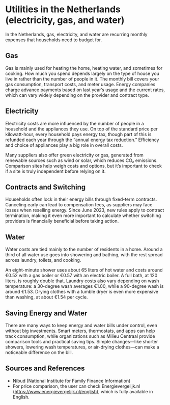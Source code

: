 # Utilities in the Netherlands (electricity, gas, and water)

In the Netherlands, gas, electricity, and water are recurring monthly expenses that households need to budget for.

## Gas

Gas is mainly used for heating the home, heating water, and sometimes for cooking. How much you spend depends largely on the type of house you live in rather than the number of people in it. The monthly bill covers your gas consumption, transport costs, and meter usage. Energy companies charge advance payments based on last year’s usage and the current rates, which can vary widely depending on the provider and contract type.

## Electricity

Electricity costs are more influenced by the number of people in a household and the appliances they use. On top of the standard price per kilowatt-hour, every household pays energy tax, though part of this is refunded each year through the “annual energy tax reduction.” Efficiency and choice of appliances play a big role in overall costs.

Many suppliers also offer green electricity or gas, generated from renewable sources such as wind or solar, which reduces CO₂ emissions. Comparison sites help weigh costs and options, but it’s important to check if a site is truly independent before relying on it.

## Contracts and Switching

Households often lock in their energy bills through fixed-term contracts. Canceling early can lead to compensation fees, as suppliers may face losses when reselling energy. Since June 2023, new rules apply to contract termination, making it even more important to calculate whether switching providers is financially beneficial before taking action.

## Water

Water costs are tied mainly to the number of residents in a home. Around a third of all water use goes into showering and bathing, with the rest spread across laundry, toilets, and cooking.

An eight-minute shower uses about 65 liters of hot water and costs around €0.52 with a gas boiler or €0.57 with an electric boiler. A full bath, at 120 liters, is roughly double that. Laundry costs also vary depending on wash temperature: a 30-degree wash averages €1.00, while a 90-degree wash is around €1.53. Drying clothes with a tumble dryer is even more expensive than washing, at about €1.54 per cycle.

## Saving Energy and Water

There are many ways to keep energy and water bills under control, even without big investments. Smart meters, thermostats, and apps can help track consumption, while organizations such as Milieu Centraal provide comparison tools and practical saving tips. Simple changes—like shorter showers, lowering wash temperatures, or air-drying clothes—can make a noticeable difference on the bill.

## Sources and References

- Nibud (National Institute for Family Finance Information)
- For price comparison, the user can check Energievergelijk.nl (https://www.energievergelijk.nl/english), which is fully available in English.
